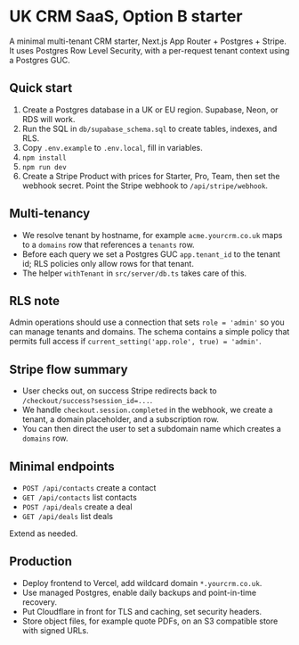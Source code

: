 # UK CRM SaaS, Option B starter

A minimal multi-tenant CRM starter, Next.js App Router + Postgres + Stripe. 
It uses Postgres Row Level Security, with a per-request tenant context using a Postgres GUC.

## Quick start

1. Create a Postgres database in a UK or EU region. Supabase, Neon, or RDS will work.
2. Run the SQL in `db/supabase_schema.sql` to create tables, indexes, and RLS.
3. Copy `.env.example` to `.env.local`, fill in variables.
4. `npm install`
5. `npm run dev`
6. Create a Stripe Product with prices for Starter, Pro, Team, then set the webhook secret. 
   Point the Stripe webhook to `/api/stripe/webhook`.

## Multi-tenancy

- We resolve tenant by hostname, for example `acme.yourcrm.co.uk` maps to a `domains` row that references a `tenants` row.
- Before each query we set a Postgres GUC `app.tenant_id` to the tenant id; RLS policies only allow rows for that tenant.
- The helper `withTenant` in `src/server/db.ts` takes care of this.

## RLS note

Admin operations should use a connection that sets `role = 'admin'` so you can manage tenants and domains.
The schema contains a simple policy that permits full access if `current_setting('app.role', true) = 'admin'`.

## Stripe flow summary

- User checks out, on success Stripe redirects back to `/checkout/success?session_id=...`.
- We handle `checkout.session.completed` in the webhook, we create a tenant, a domain placeholder, and a subscription row.
- You can then direct the user to set a subdomain name which creates a `domains` row.

## Minimal endpoints

- `POST /api/contacts` create a contact
- `GET /api/contacts` list contacts
- `POST /api/deals` create a deal
- `GET /api/deals` list deals

Extend as needed.

## Production

- Deploy frontend to Vercel, add wildcard domain `*.yourcrm.co.uk`.
- Use managed Postgres, enable daily backups and point-in-time recovery.
- Put Cloudflare in front for TLS and caching, set security headers.
- Store object files, for example quote PDFs, on an S3 compatible store with signed URLs.
